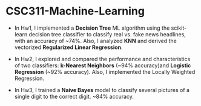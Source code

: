 # CSC311-Machine-Learning

- In Hw1, I implemented a **Decision Tree** ML algorithm using the scikit-learn decision tree classifier to classify real vs. fake 
news headlines, with an accuracy of ~74%. Also, I analyzed **KNN** and derived the vectorized **Regularized Linear Regression**.

- In Hw2, I explored and compared the performance and characteristics of two classifiers: **k-Nearest Neighbors** (~94% accuracy)and **Logistic Regression** (~92% accuracy). Also, I implemented the Locally Weighted Regression. 

- In Hw3, I trained a **Naive Bayes** model to classify several pictures of a single digit to the correct digit. ~84% accuracy.
